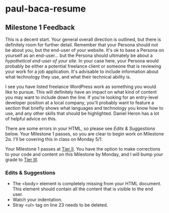 # paul-baca-resume
## Milestone 1 Feedback
This is a decent start. Your general overall direction is outlined, but there is definitely room for further detail. Remember that your Persona should not be about you, but the end-user of your website. It's ok to base a Persona on yourself as an end-user... but the Persona should ultimately be about a _hypothetical end-user of your site_. In your case here, your Persona would probably be either a potential freelance client or someone that is reviewing your work for a job application. It's advisable to include information about what technology they use, and what their technical ability is.

I see you have listed freelance WordPress work as something you would like to pursue. This will definitely have an impact on what kind of content you may want to include down the line. If you're looking for an entry-level developer position at a local company, you'll probably want to feature a section that briefly shows what languages and technology you know how to use, and any other skills that should be highlighted. Daniel Heron has a lot of helpful advice on this.

There are some errors in your HTML, so please see *Edits &amp; Suggestions* below. Your Milestone 1 passes, so you are clear to begin work on Milestone 2&alpha;. I'll be covering this in class on Monday 5/1.

Your Milestone 1 passes at [Tier II](https://bootcamp-coders.cnm.edu/projects/capstone/rubric/). You have the option to make corrections to your code and content on this Milestone by Monday, and I will bump your grade to [Tier III](https://bootcamp-coders.cnm.edu/projects/capstone/rubric/).

### Edits &amp; Suggestions
- The &lt;body&gt; element is completely missing from your HTML document. This element should contain all the content that is visible to the end user.
- Watch your indentation.
- Stray &lt;ul&gt; tag on line 23 needs to be deleted.
